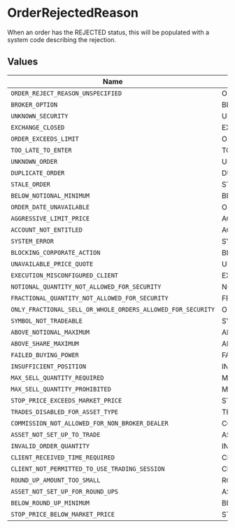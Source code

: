 # OrderRejectedReason

When an order has the REJECTED status, this will be populated with a system code describing the rejection.


## Values

| Name                                                        | Value                                                       |
| ----------------------------------------------------------- | ----------------------------------------------------------- |
| `ORDER_REJECT_REASON_UNSPECIFIED`                           | ORDER_REJECT_REASON_UNSPECIFIED                             |
| `BROKER_OPTION`                                             | BROKER_OPTION                                               |
| `UNKNOWN_SECURITY`                                          | UNKNOWN_SECURITY                                            |
| `EXCHANGE_CLOSED`                                           | EXCHANGE_CLOSED                                             |
| `ORDER_EXCEEDS_LIMIT`                                       | ORDER_EXCEEDS_LIMIT                                         |
| `TOO_LATE_TO_ENTER`                                         | TOO_LATE_TO_ENTER                                           |
| `UNKNOWN_ORDER`                                             | UNKNOWN_ORDER                                               |
| `DUPLICATE_ORDER`                                           | DUPLICATE_ORDER                                             |
| `STALE_ORDER`                                               | STALE_ORDER                                                 |
| `BELOW_NOTIONAL_MINIMUM`                                    | BELOW_NOTIONAL_MINIMUM                                      |
| `ORDER_DATE_UNAVAILABLE`                                    | ORDER_DATE_UNAVAILABLE                                      |
| `AGGRESSIVE_LIMIT_PRICE`                                    | AGGRESSIVE_LIMIT_PRICE                                      |
| `ACCOUNT_NOT_ENTITLED`                                      | ACCOUNT_NOT_ENTITLED                                        |
| `SYSTEM_ERROR`                                              | SYSTEM_ERROR                                                |
| `BLOCKING_CORPORATE_ACTION`                                 | BLOCKING_CORPORATE_ACTION                                   |
| `UNAVAILABLE_PRICE_QUOTE`                                   | UNAVAILABLE_PRICE_QUOTE                                     |
| `EXECUTION_MISCONFIGURED_CLIENT`                            | EXECUTION_MISCONFIGURED_CLIENT                              |
| `NOTIONAL_QUANTITY_NOT_ALLOWED_FOR_SECURITY`                | NOTIONAL_QUANTITY_NOT_ALLOWED_FOR_SECURITY                  |
| `FRACTIONAL_QUANTITY_NOT_ALLOWED_FOR_SECURITY`              | FRACTIONAL_QUANTITY_NOT_ALLOWED_FOR_SECURITY                |
| `ONLY_FRACTIONAL_SELL_OR_WHOLE_ORDERS_ALLOWED_FOR_SECURITY` | ONLY_FRACTIONAL_SELL_OR_WHOLE_ORDERS_ALLOWED_FOR_SECURITY   |
| `SYMBOL_NOT_TRADEABLE`                                      | SYMBOL_NOT_TRADEABLE                                        |
| `ABOVE_NOTIONAL_MAXIMUM`                                    | ABOVE_NOTIONAL_MAXIMUM                                      |
| `ABOVE_SHARE_MAXIMUM`                                       | ABOVE_SHARE_MAXIMUM                                         |
| `FAILED_BUYING_POWER`                                       | FAILED_BUYING_POWER                                         |
| `INSUFFICIENT_POSITION`                                     | INSUFFICIENT_POSITION                                       |
| `MAX_SELL_QUANTITY_REQUIRED`                                | MAX_SELL_QUANTITY_REQUIRED                                  |
| `MAX_SELL_QUANTITY_PROHIBITED`                              | MAX_SELL_QUANTITY_PROHIBITED                                |
| `STOP_PRICE_EXCEEDS_MARKET_PRICE`                           | STOP_PRICE_EXCEEDS_MARKET_PRICE                             |
| `TRADES_DISABLED_FOR_ASSET_TYPE`                            | TRADES_DISABLED_FOR_ASSET_TYPE                              |
| `COMMISSION_NOT_ALLOWED_FOR_NON_BROKER_DEALER`              | COMMISSION_NOT_ALLOWED_FOR_NON_BROKER_DEALER                |
| `ASSET_NOT_SET_UP_TO_TRADE`                                 | ASSET_NOT_SET_UP_TO_TRADE                                   |
| `INVALID_ORDER_QUANTITY`                                    | INVALID_ORDER_QUANTITY                                      |
| `CLIENT_RECEIVED_TIME_REQUIRED`                             | CLIENT_RECEIVED_TIME_REQUIRED                               |
| `CLIENT_NOT_PERMITTED_TO_USE_TRADING_SESSION`               | CLIENT_NOT_PERMITTED_TO_USE_TRADING_SESSION                 |
| `ROUND_UP_AMOUNT_TOO_SMALL`                                 | ROUND_UP_AMOUNT_TOO_SMALL                                   |
| `ASSET_NOT_SET_UP_FOR_ROUND_UPS`                            | ASSET_NOT_SET_UP_FOR_ROUND_UPS                              |
| `BELOW_ROUND_UP_MINIMUM`                                    | BELOW_ROUND_UP_MINIMUM                                      |
| `STOP_PRICE_BELOW_MARKET_PRICE`                             | STOP_PRICE_BELOW_MARKET_PRICE                               |